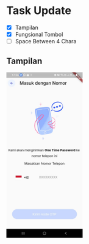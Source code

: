 # Task Update

- [x] Tampilan
- [x] Fungsional Tombol
- [ ] Space Between 4 Chara

## Tampilan

<img src="assets/images/layout.jpg" alt="Tampilan" width="200">
